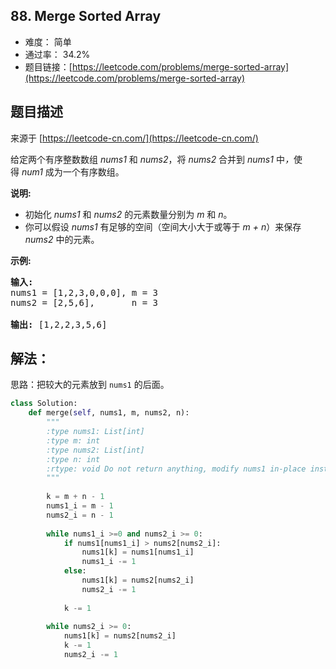 ## 88. Merge Sorted Array

- 难度： 简单
- 通过率： 34.2%
- 题目链接：[https://leetcode.com/problems/merge-sorted-array](https://leetcode.com/problems/merge-sorted-array)


## 题目描述

来源于 [https://leetcode-cn.com/](https://leetcode-cn.com/)

<p>给定两个有序整数数组&nbsp;<em>nums1 </em>和 <em>nums2</em>，将 <em>nums2 </em>合并到&nbsp;<em>nums1&nbsp;</em>中<em>，</em>使得&nbsp;<em>num1 </em>成为一个有序数组。</p>

<p><strong>说明:</strong></p>

<ul>
	<li>初始化&nbsp;<em>nums1</em> 和 <em>nums2</em> 的元素数量分别为&nbsp;<em>m</em> 和 <em>n</em>。</li>
	<li>你可以假设&nbsp;<em>nums1&nbsp;</em>有足够的空间（空间大小大于或等于&nbsp;<em>m + n</em>）来保存 <em>nums2</em> 中的元素。</li>
</ul>

<p><strong>示例:</strong></p>

<pre><strong>输入:</strong>
nums1 = [1,2,3,0,0,0], m = 3
nums2 = [2,5,6],       n = 3

<strong>输出:</strong>&nbsp;[1,2,2,3,5,6]</pre>


## 解法：

思路：把较大的元素放到 `nums1` 的后面。

```python
class Solution:
    def merge(self, nums1, m, nums2, n):
        """
        :type nums1: List[int]
        :type m: int
        :type nums2: List[int]
        :type n: int
        :rtype: void Do not return anything, modify nums1 in-place instead.
        """
        
        k = m + n - 1
        nums1_i = m - 1
        nums2_i = n - 1
        
        while nums1_i >=0 and nums2_i >= 0:
            if nums1[nums1_i] > nums2[nums2_i]:
                nums1[k] = nums1[nums1_i]
                nums1_i -= 1
            else:
                nums1[k] = nums2[nums2_i]
                nums2_i -= 1
            
            k -= 1
        
        while nums2_i >= 0:
            nums1[k] = nums2[nums2_i]
            k -= 1
            nums2_i -= 1    
```